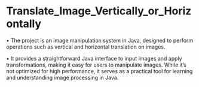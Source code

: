 # Translate_Image_Vertically_or_Horizontally


• The project is an image manipulation system in Java, designed to perform operations such as vertical and horizontal translation on images.

• It provides a straightforward Java interface to input images and apply transformations, making it easy for users to manipulate images.
While it’s not optimized for high performance, it serves as a practical tool for learning and understanding image processing in Java.
